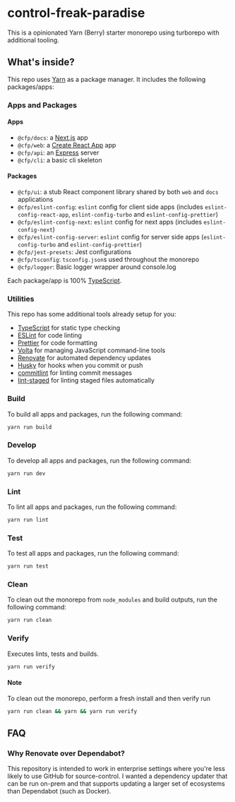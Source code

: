 # control-freak-paradise

This is a opinionated Yarn (Berry) starter monorepo using turborepo with additional tooling.

## What's inside?

This repo uses [Yarn](https://yarnpkg.com/) as a package manager. It includes the following
packages/apps:

### Apps and Packages

#### Apps

- `@cfp/docs`: a [Next.js](https://nextjs.org/) app
- `@cfp/web`: a [Create React App](https://create-react-app.dev/) app
- `@cfp/api`: an [Express](https://expressjs.com/) server
- `@cfp/cli`: a basic cli skeleton

#### Packages

- `@cfp/ui`: a stub React component library shared by both `web` and `docs` applications
- `@cfp/eslint-config`: `eslint` config for client side apps (includes `eslint-config-react-app`,
  `eslint-config-turbo` and `eslint-config-prettier`)
- `@cfp/eslint-config-next`: `eslint` config for next apps (includes `eslint-config-next`)
- `@cfp/eslint-config-server`: `eslint` config for server side apps (`eslint-config-turbo` and
  `eslint-config-prettier`)
- `@cfp/jest-presets`: Jest configurations
- `@cfp/tsconfig`: `tsconfig.json`s used throughout the monorepo
- `@cfp/logger`: Basic logger wrapper around console.log

Each package/app is 100% [TypeScript](https://www.typescriptlang.org/).

### Utilities

This repo has some additional tools already setup for you:

- [TypeScript](https://www.typescriptlang.org/) for static type checking
- [ESLint](https://eslint.org/) for code linting
- [Prettier](https://prettier.io) for code formatting
- [Volta](https://docs.volta.sh/) for managing JavaScript command-line tools
- [Renovate](https://docs.renovatebot.com/) for automated dependency updates
- [Husky](https://typicode.github.io/husky/#/) for hooks when you commit or push
- [commitlint](https://commitlint.js.org/#/) for linting commit messages
- [lint-staged](https://github.com/okonet/lint-staged) for linting staged files automatically

### Build

To build all apps and packages, run the following command:

```bash
yarn run build
```

### Develop

To develop all apps and packages, run the following command:

```bash
yarn run dev
```

### Lint

To lint all apps and packages, run the following command:

```bash
yarn run lint
```

### Test

To test all apps and packages, run the following command:

```bash
yarn run test
```

### Clean

To clean out the monorepo from `node_modules` and build outputs, run the following command:

```bash
yarn run clean
```

### Verify

Executes lints, tests and builds.

```bash
yarn run verify
```

#### Note

To clean out the monorepo, perform a fresh install and then verify run

```bash
yarn run clean && yarn && yarn run verify
```

## FAQ

### Why Renovate over Dependabot?

This repository is intended to work in enterprise settings where you're less likely to use GitHub
for source-control. I wanted a dependency updater that can be run on-prem and that supports updating
a larger set of ecosystems than Dependabot (such as Docker).
